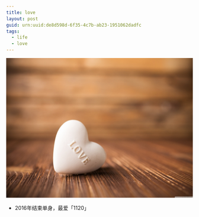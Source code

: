 ```yaml
---
title: love
layout: post
guid: urn:uuid:de8d598d-6f35-4c7b-ab23-1951062dadfc
tags:
  - life
  - love
---
```


![Shadow](/media/files/2016/11/20/love.jpg)

- 2016年结束单身，最爱「1120」
